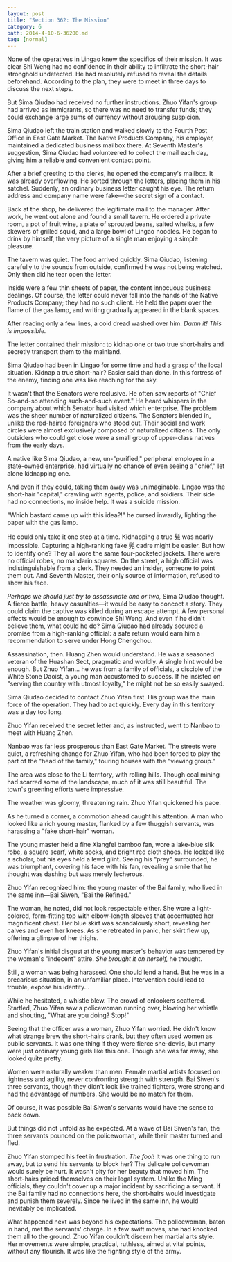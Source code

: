 ```yaml
---
layout: post
title: "Section 362: The Mission"
category: 6
path: 2014-4-10-6-36200.md
tag: [normal]
---
```


None of the operatives in Lingao knew the specifics of their mission. It was clear Shi Weng had no confidence in their ability to infiltrate the short-hair stronghold undetected. He had resolutely refused to reveal the details beforehand. According to the plan, they were to meet in three days to discuss the next steps.

But Sima Qiudao had received no further instructions. Zhuo Yifan's group had arrived as immigrants, so there was no need to transfer funds; they could exchange large sums of currency without arousing suspicion.

Sima Qiudao left the train station and walked slowly to the Fourth Post Office in East Gate Market. The Native Products Company, his employer, maintained a dedicated business mailbox there. At Seventh Master's suggestion, Sima Qiudao had volunteered to collect the mail each day, giving him a reliable and convenient contact point.

After a brief greeting to the clerks, he opened the company's mailbox. It was already overflowing. He sorted through the letters, placing them in his satchel. Suddenly, an ordinary business letter caught his eye. The return address and company name were fake—the secret sign of a contact.

Back at the shop, he delivered the legitimate mail to the manager. After work, he went out alone and found a small tavern. He ordered a private room, a pot of fruit wine, a plate of sprouted beans, salted whelks, a few skewers of grilled squid, and a large bowl of Lingao noodles. He began to drink by himself, the very picture of a single man enjoying a simple pleasure.

The tavern was quiet. The food arrived quickly. Sima Qiudao, listening carefully to the sounds from outside, confirmed he was not being watched. Only then did he tear open the letter.

Inside were a few thin sheets of paper, the content innocuous business dealings. Of course, the letter could never fall into the hands of the Native Products Company; they had no such client. He held the paper over the flame of the gas lamp, and writing gradually appeared in the blank spaces.

After reading only a few lines, a cold dread washed over him. *Damn it! This is impossible.*

The letter contained their mission: to kidnap one or two true short-hairs and secretly transport them to the mainland.

Sima Qiudao had been in Lingao for some time and had a grasp of the local situation. Kidnap a true short-hair? Easier said than done. In this fortress of the enemy, finding one was like reaching for the sky.

It wasn't that the Senators were reclusive. He often saw reports of "Chief So-and-so attending such-and-such event." He heard whispers in the company about which Senator had visited which enterprise. The problem was the sheer number of naturalized citizens. The Senators blended in, unlike the red-haired foreigners who stood out. Their social and work circles were almost exclusively composed of naturalized citizens. The only outsiders who could get close were a small group of upper-class natives from the early days.

A native like Sima Qiudao, a new, un-"purified," peripheral employee in a state-owned enterprise, had virtually no chance of even seeing a "chief," let alone kidnapping one.

And even if they could, taking them away was unimaginable. Lingao was the short-hair "capital," crawling with agents, police, and soldiers. Their side had no connections, no inside help. It was a suicide mission.

"Which bastard came up with this idea?!" he cursed inwardly, lighting the paper with the gas lamp.

He could only take it one step at a time. Kidnapping a true 髡 was nearly impossible. Capturing a high-ranking fake 髡 cadre might be easier. But how to identify one? They all wore the same four-pocketed jackets. There were no official robes, no mandarin squares. On the street, a high official was indistinguishable from a clerk. They needed an insider, someone to point them out. And Seventh Master, their only source of information, refused to show his face.

*Perhaps we should just try to assassinate one or two,* Sima Qiudao thought. A fierce battle, heavy casualties—it would be easy to concoct a story. They could claim the captive was killed during an escape attempt. A few personal effects would be enough to convince Shi Weng. And even if he didn't believe them, what could he do? Sima Qiudao had already secured a promise from a high-ranking official: a safe return would earn him a recommendation to serve under Hong Chengchou.

Assassination, then. Huang Zhen would understand. He was a seasoned veteran of the Huashan Sect, pragmatic and worldly. A single hint would be enough. But Zhuo Yifan... he was from a family of officials, a disciple of the White Stone Daoist, a young man accustomed to success. If he insisted on "serving the country with utmost loyalty," he might not be so easily swayed.

Sima Qiudao decided to contact Zhuo Yifan first. His group was the main force of the operation. They had to act quickly. Every day in this territory was a day too long.

Zhuo Yifan received the secret letter and, as instructed, went to Nanbao to meet with Huang Zhen.

Nanbao was far less prosperous than East Gate Market. The streets were quiet, a refreshing change for Zhuo Yifan, who had been forced to play the part of the "head of the family," touring houses with the "viewing group."

The area was close to the Li territory, with rolling hills. Though coal mining had scarred some of the landscape, much of it was still beautiful. The town's greening efforts were impressive.

The weather was gloomy, threatening rain. Zhuo Yifan quickened his pace.

As he turned a corner, a commotion ahead caught his attention. A man who looked like a rich young master, flanked by a few thuggish servants, was harassing a "fake short-hair" woman.

The young master held a fine Xiangfei bamboo fan, wore a lake-blue silk robe, a square scarf, white socks, and bright red cloth shoes. He looked like a scholar, but his eyes held a lewd glint. Seeing his "prey" surrounded, he was triumphant, covering his face with his fan, revealing a smile that he thought was dashing but was merely lecherous.

Zhuo Yifan recognized him: the young master of the Bai family, who lived in the same inn—Bai Siwen, "Bai the Refined."

The woman, he noted, did not look respectable either. She wore a light-colored, form-fitting top with elbow-length sleeves that accentuated her magnificent chest. Her blue skirt was scandalously short, revealing her calves and even her knees. As she retreated in panic, her skirt flew up, offering a glimpse of her thighs.

Zhuo Yifan's initial disgust at the young master's behavior was tempered by the woman's "indecent" attire. *She brought it on herself,* he thought.

Still, a woman was being harassed. One should lend a hand. But he was in a precarious situation, in an unfamiliar place. Intervention could lead to trouble, expose his identity...

While he hesitated, a whistle blew. The crowd of onlookers scattered. Startled, Zhuo Yifan saw a policewoman running over, blowing her whistle and shouting, "What are you doing? Stop!"

Seeing that the officer was a woman, Zhuo Yifan worried. He didn't know what strange brew the short-hairs drank, but they often used women as public servants. It was one thing if they were fierce she-devils, but many were just ordinary young girls like this one. Though she was far away, she looked quite pretty.

Women were naturally weaker than men. Female martial artists focused on lightness and agility, never confronting strength with strength. Bai Siwen's three servants, though they didn't look like trained fighters, were strong and had the advantage of numbers. She would be no match for them.

Of course, it was possible Bai Siwen's servants would have the sense to back down.

But things did not unfold as he expected. At a wave of Bai Siwen's fan, the three servants pounced on the policewoman, while their master turned and fled.

Zhuo Yifan stomped his feet in frustration. *The fool!* It was one thing to run away, but to send his servants to block her? The delicate policewoman would surely be hurt. It wasn't pity for her beauty that moved him. The short-hairs prided themselves on their legal system. Unlike the Ming officials, they couldn't cover up a major incident by sacrificing a servant. If the Bai family had no connections here, the short-hairs would investigate and punish them severely. Since he lived in the same inn, he would inevitably be implicated.

What happened next was beyond his expectations. The policewoman, baton in hand, met the servants' charge. In a few swift moves, she had knocked them all to the ground. Zhuo Yifan couldn't discern her martial arts style. Her movements were simple, practical, ruthless, aimed at vital points, without any flourish. It was like the fighting style of the army.